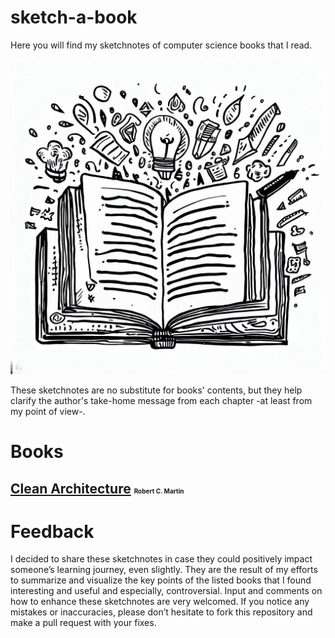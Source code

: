 # sketch-a-book
Here you will find my sketchnotes of computer science books that I read.

![image](./image.jpg)

These sketchnotes are no substitute for books' contents, but they help clarify the author's take-home message from each chapter -at least from my point of view-.

# Books
## [Clean Architecture](./Clean%20Architecture/README.md) <font size=1> Robert C. Martin </font>

# Feedback
I decided to share these sketchnotes in case they could positively impact someone’s learning journey, even slightly. They are the result of my efforts to summarize and visualize the key points of the listed books that I found interesting and useful and especially, controversial. Input and comments on how to enhance these sketchnotes are very welcomed. If you notice any mistakes or inaccuracies, please don’t hesitate to fork this repository and make a pull request with your fixes.